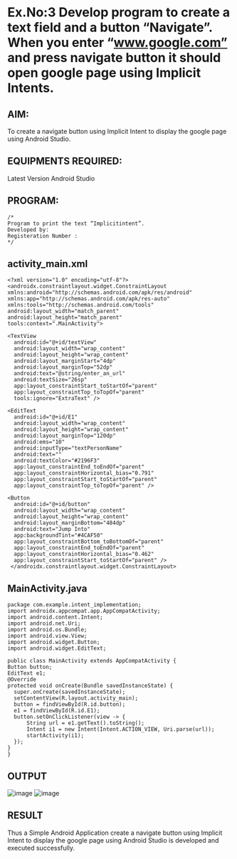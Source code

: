 # Ex.No:3 Develop program to create a text field and a button “Navigate”. When you enter “www.google.com” and press navigate button it should open google page using Implicit Intents.


## AIM:

To create a navigate button using Implicit Intent to display the google page using Android Studio.

## EQUIPMENTS REQUIRED:

Latest Version Android Studio

## PROGRAM:
```
/*
Program to print the text “Implicitintent”.
Developed by:
Registeration Number :
*/
```
## activity_main.xml
```
<?xml version="1.0" encoding="utf-8"?>
<androidx.constraintlayout.widget.ConstraintLayout
xmlns:android="http://schemas.android.com/apk/res/android"
xmlns:app="http://schemas.android.com/apk/res-auto"
xmlns:tools="http://schemas.android.com/tools"
android:layout_width="match_parent"
android:layout_height="match_parent"
tools:context=".MainActivity">

<TextView
  android:id="@+id/textView"
  android:layout_width="wrap_content"
  android:layout_height="wrap_content"
  android:layout_marginStart="4dp"
  android:layout_marginTop="52dp"
  android:text="@string/enter_an_url"
  android:textSize="26sp"
  app:layout_constraintStart_toStartOf="parent"
  app:layout_constraintTop_toTopOf="parent"
  tools:ignore="ExtraText" />

<EditText
  android:id="@+id/E1"
  android:layout_width="wrap_content"
  android:layout_height="wrap_content"
  android:layout_marginTop="120dp"
  android:ems="10"
  android:inputType="textPersonName"
  android:text=""
  android:textColor="#2196F3"
  app:layout_constraintEnd_toEndOf="parent"
  app:layout_constraintHorizontal_bias="0.791"
  app:layout_constraintStart_toStartOf="parent"
  app:layout_constraintTop_toTopOf="parent" />
  
<Button
  android:id="@+id/button"
  android:layout_width="wrap_content"
  android:layout_height="wrap_content"
  android:layout_marginBottom="484dp"
  android:text="Jump Into"
  app:backgroundTint="#4CAF50"
  app:layout_constraintBottom_toBottomOf="parent"
  app:layout_constraintEnd_toEndOf="parent"
  app:layout_constraintHorizontal_bias="0.462"
  app:layout_constraintStart_toStartOf="parent" />
 </androidx.constraintlayout.widget.ConstraintLayout>
```
## MainActivity.java
```
package com.example.intent_implementation;
import androidx.appcompat.app.AppCompatActivity;
import android.content.Intent;
import android.net.Uri;
import android.os.Bundle;
import android.view.View;
import android.widget.Button;
import android.widget.EditText;

public class MainActivity extends AppCompatActivity {
Button button;
EditText e1;
@Override
protected void onCreate(Bundle savedInstanceState) {
  super.onCreate(savedInstanceState);
  setContentView(R.layout.activity_main);
  button = findViewById(R.id.button);
  e1 = findViewById(R.id.E1);
  button.setOnClickListener(view -> {
      String url = e1.getText().toString();
      Intent i1 = new Intent(Intent.ACTION_VIEW, Uri.parse(url));
      startActivity(i1);
  });
}
}
```

## OUTPUT

![image](https://github.com/suryacse05/Mobile-Application-Development/assets/118673240/7b511505-df28-4a9e-83a4-6e50e7c516a3)
![image](https://github.com/suryacse05/Mobile-Application-Development/assets/118673240/82cf010a-ac6e-48f3-961c-262993e774f0)



## RESULT
Thus a Simple Android Application create a navigate button using Implicit Intent to display the google page using Android Studio is developed and executed successfully.


